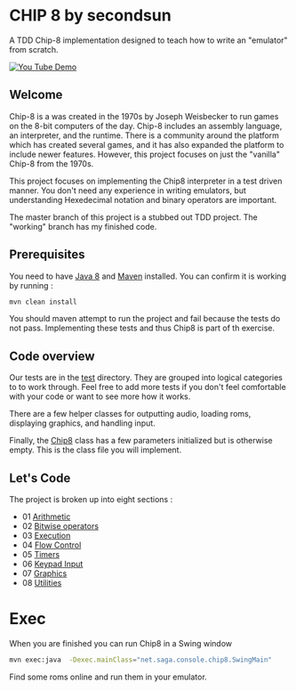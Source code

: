 CHIP 8 by secondsun
===================

A TDD Chip-8 implementation designed to teach how to write an "emulator" from scratch.

[![You Tube Demo](https://img.youtube.com/vi/X8fVRDHrw18/0.jpg)](https://www.youtube.com/watch?v=X8fVRDHrw18)

## Welcome

Chip-8 is a was created in the 1970s by Joseph Weisbecker to run games on the 8-bit computers of the day.  Chip-8 includes an assembly language, an interpreter, and the runtime.  There is a community around the platform which has created several games, and it has also expanded the platform to include newer features.  However, this project focuses on just the "vanilla" Chip-8 from the 1970s.

This project focuses on implementing the Chip8 interpreter in a test driven manner.  You don't need any experience in writing emulators, but understanding Hexedecimal notation and binary operators are important.

The master branch of this project is a stubbed out TDD project.  The "working" branch has my finished code.  

## Prerequisites

You need to have [Java 8](http://java.oracle.com) and [Maven](maven.apache.org) installed.  You can confirm it is working by running :

```bash
mvn clean install
```

You should maven attempt to run the project and fail because the tests do not pass.  Implementing these tests and thus Chip8 is part of th exercise.

## Code overview

Our tests are in the [test](src/test/java/net/saga/console/chip8/test) directory.  They are grouped into logical categories to to work through.  Feel free to add more tests if you don't feel comfortable with your code or want to see more how it works.

There are a few helper classes for outputting audio, loading roms, displaying graphics, and handling input.  

Finally, the [Chip8](src/main/java/net/saga/console/chip8/Chip8.java) class has a few parameters initialized but is otherwise empty.  This is the class file you will implement.

## Let's Code

The project is broken up into eight sections : 
 - 01 [Arithmetic](src/test/java/net/saga/console/chip8/test/E01ArithmeticOpCodeTest.java)
 - 02 [Bitwise operators](src/test/java/net/saga/console/chip8/test/E02BitwiseOpCodeTest.java)
 - 03 [Execution](src/test/java/net/saga/console/chip8/test/E03ClockExecutionAndMemoryTest.java)
 - 04 [Flow Control](src/test/java/net/saga/console/chip8/test/E04FlowControlTest.java)
 - 05 [Timers](src/test/java/net/saga/console/chip8/test/E05TimersTest.java)
 - 06 [Keypad Input](src/test/java/net/saga/console/chip8/test/E06KeypadInputTest.java)
 - 07 [Graphics](src/test/java/net/saga/console/chip8/test/E07GraphicsTest.java)
 - 08 [Utilities](src/test/java/net/saga/console/chip8/test/E08UtilitiesTest.java)

# Exec

When you are finished you can run Chip8 in a Swing window

```bash
mvn exec:java  -Dexec.mainClass="net.saga.console.chip8.SwingMain"
```

Find some roms online and run them in your emulator.